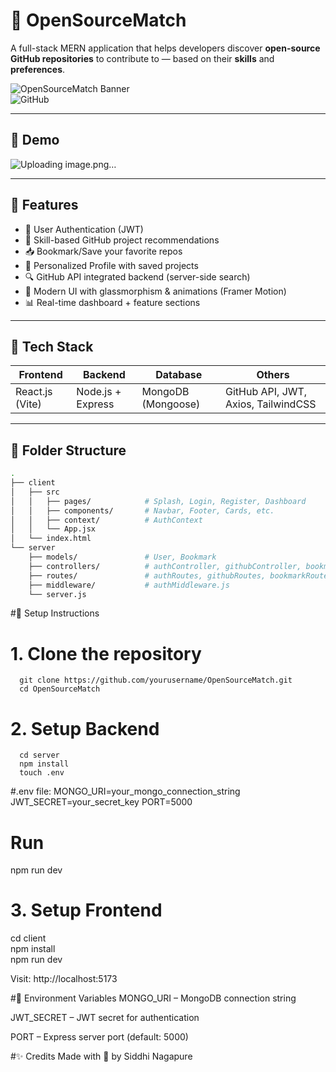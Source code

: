 # 🚀 OpenSourceMatch

A full-stack MERN application that helps developers discover **open-source GitHub repositories** to contribute to — based on their **skills** and **preferences**.

![OpenSourceMatch Banner](https://img.shields.io/badge/MERN-Fullstack-blueviolet?style=for-the-badge)  
![GitHub](https://img.shields.io/github/license/yourusername/opensourcematch?style=flat-square)

---

## 📸 Demo

![Uploading image.png…]()


---

## 🌟 Features

- 🔐 User Authentication (JWT)
- 🧠 Skill-based GitHub project recommendations
- 📥 Bookmark/Save your favorite repos
- 🙋 Personalized Profile with saved projects
- 🔍 GitHub API integrated backend (server-side search)
- 🌈 Modern UI with glassmorphism & animations (Framer Motion)
- 📊 Real-time dashboard + feature sections

---

## 🔧 Tech Stack

| Frontend | Backend | Database | Others |
|----------|---------|----------|--------|
| React.js (Vite) | Node.js + Express | MongoDB (Mongoose) | GitHub API, JWT, Axios, TailwindCSS |

---

## 📂 Folder Structure

```bash
.
├── client
│   ├── src
│   │   ├── pages/            # Splash, Login, Register, Dashboard
│   │   ├── components/       # Navbar, Footer, Cards, etc.
│   │   ├── context/          # AuthContext
│   │   └── App.jsx
│   └── index.html
└── server
    ├── models/               # User, Bookmark
    ├── controllers/          # authController, githubController, bookmarkController
    ├── routes/               # authRoutes, githubRoutes, bookmarkRoutes
    ├── middleware/           # authMiddleware.js
    └── server.js

```

#🚀 Setup Instructions
  # 1. Clone the repository
      git clone https://github.com/yourusername/OpenSourceMatch.git
      cd OpenSourceMatch
  # 2. Setup Backend
      cd server
      npm install
      touch .env
#.env file:
MONGO_URI=your_mongo_connection_string
JWT_SECRET=your_secret_key
PORT=5000
# Run
npm run dev

# 3. Setup Frontend

cd client<br>
npm install<br>
npm run dev<br>

Visit: http://localhost:5173

#🔐 Environment Variables
MONGO_URI – MongoDB connection string<br>

JWT_SECRET – JWT secret for authentication<br>

PORT – Express server port (default: 5000)<br>


#✨ Credits
Made with 💖 by Siddhi Nagapure
